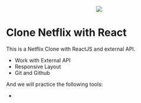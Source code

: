 <center><img src="https://logodownload.org/wp-content/uploads/2014/10/netflix-logo-5.png" /></center>

# Clone Netflix with React

This is a Netflix Clone with ReactJS and external API.

<ul>
    <li>Work with External API</li>
    <li>Responsive Layout</li>
    <li>Git and Github</li>
</ul>

And we will practice the following tools:

<ul>
    <li></li>
</ul>